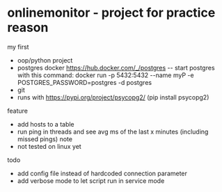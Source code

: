 # onlinemonitor - project for practice reason

my first 
- oop/python project 
- postgres docker https://hub.docker.com/_/postgres
-- start postgres with this command: docker run -p 5432:5432 --name myP -e POSTGRES_PASSWORD=postgres -d postgres
- git
- runs with https://pypi.org/project/psycopg2/ (pip install psycopg2)

feature
- add hosts to a table
- run ping in threads and see avg ms of the last x minutes (including missed pings)
note
- not tested on linux yet

todo
- add config file instead of hardcoded connection parameter
- add verbose mode to let script run in service mode